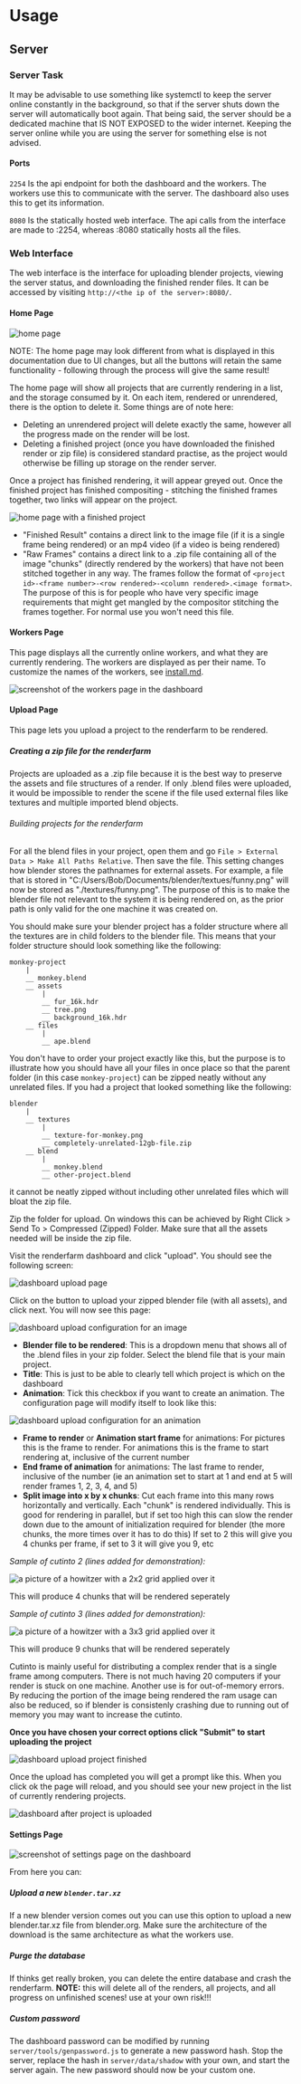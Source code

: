 # Usage

## Server

### Server Task

It may be advisable to use something like systemctl to keep the server online constantly in the background, so that if the server shuts down the server will automatically boot again. That being said, the server should be a dedicated machine that IS NOT EXPOSED to the wider internet. Keeping the server online while you are using the server for something else is not advised.

#### Ports

`2254` Is the api endpoint for both the dashboard and the workers. The workers use this to communicate with the server. The dashboard also uses this to get its information.

`8080` Is the statically hosted web interface. The api calls from the interface are made to :2254, whereas :8080 statically hosts all the files.

### Web Interface

The web interface is the interface for uploading blender projects, viewing the server status, and downloading the finished render files. It can be accessed by visiting `http://<the ip of the server>:8080/`.

#### Home Page

![home page](./img/home-page.png)

NOTE: The home page may look different from what is displayed in this documentation due to UI changes, but all the buttons will retain the same functionality - following through the process will give the same result!

The home page will show all projects that are currently rendering in a list, and the storage consumed by it. On each item, rendered or unrendered, there is the option to delete it. Some things are of note here:

- Deleting an unrendered project will delete exactly the same, however all the progress made on the render will be lost.
- Deleting a finished project (once you have downloaded the finished render or zip file) is considered standard practise, as the project would otherwise be filling up storage on the render server.

Once a project has finished rendering, it will appear greyed out. Once the finished project has finished compositing - stitching the finished frames together, two links will appear on the project.

![home page with a finished project](./img/home-finished.png)

- "Finished Result" contains a direct link to the image file (if it is a single frame being rendered) or an mp4 video (if a video is being rendered)
- "Raw Frames" contains a direct link to a .zip file containing all of the image "chunks" (directly rendered by the workers) that have not been stitched together in any way. The frames follow the format of `<project id>-<frame number>-<row rendered>-<column rendered>.<image format>`. The purpose of this is for people who have very specific image requirements that might get mangled by the compositor stitching the frames together. For normal use you won't need this file.

#### Workers Page

This page displays all the currently online workers, and what they are currently rendering. The workers are displayed as per their name. To customize the names of the workers, see [install.md](./INSTALL.md).

![screenshot of the workers page in the dashboard](./img/worker-page.png)

#### Upload Page

This page lets you upload a project to the renderfarm to be rendered.

##### Creating a zip file for the renderfarm

Projects are uploaded as a .zip file because it is the best way to preserve the assets and file structures of a render. If only .blend files were uploaded, it would be impossible to render the scene if the file used external files like textures and multiple imported blend objects.

###### Building projects for the renderfarm

For all the blend files in your project, open them and go `File > External Data > Make All Paths Relative`. Then save the file. This setting changes how blender stores the pathnames for external assets. For example, a file that is stored in "C:/Users/Bob/Documents/blender/textues/funny.png" will now be stored as "./textures/funny.png". The purpose of this is to make the blender file not relevant to the system it is being rendered on, as the prior path is only valid for the one machine it was created on.

You should make sure your blender project has a folder structure where all the textures are in child folders to the blender file. This means that your folder structure should look something like the following:

```
monkey-project
    |
    __ monkey.blend
    __ assets
        |
        __ fur_16k.hdr
        __ tree.png
        __ background_16k.hdr
    __ files
        |
        __ ape.blend
```

You don't have to order your project exactly like this, but the purpose is to illustrate how you should have all your files in once place so that the parent folder (in this case `monkey-project`) can be zipped neatly without any unrelated files. If you had a project that looked something like the following:

```
blender
    |
    __ textures
        |
        __ texture-for-monkey.png
        __ completely-unrelated-12gb-file.zip
    __ blend
        |
        __ monkey.blend
        __ other-project.blend
```

it cannot be neatly zipped without including other unrelated files which will bloat the zip file.

Zip the folder for upload. On windows this can be achieved by Right Click > Send To > Compressed (Zipped) Folder. Make sure that all the assets needed will be inside the zip file.

Visit the renderfarm dashboard and click "upload". You should see the following screen:

![dashboard upload page](./img/upload-page.png)

Click on the button to upload your zipped blender file (with all assets), and click next. You will now see this page:

![dashboard upload configuration for an image](./img/upload-picture.png)

- **Blender file to be rendered**: This is a dropdown menu that shows all of the .blend files in your zip folder. Select the blend file that is your main project.
- **Title**: This is just to be able to clearly tell which project is which on the dashboard
- **Animation**: Tick this checkbox if you want to create an animation. The configuration page will modify itself to look like this:

![dashboard upload configuration for an animation](./img/upload-animation.png)

- **Frame to render** or **Animation start frame** for animations: For pictures this is the frame to render. For animations this is the frame to start rendering at, inclusive of the current number
- **End frame of animation** for animations: The last frame to render, inclusive of the number (ie an animation set to start at 1 and end at 5 will render frames 1, 2, 3, 4, and 5)
- **Split image into x by x chunks**: Cut each frame into this many rows horizontally and vertically. Each "chunk" is rendered individually. This is good for rendering in parallel, but if set too high this can slow the render down due to the amount of initialization required for blender (the more chunks, the more times over it has to do this) If set to 2 this will give you 4 chunks per frame, if set to 3 it will give you 9, etc

*Sample of cutinto 2 (lines added for demonstration):*

![a picture of a howitzer with a 2x2 grid applied over it](./img/cutinto-2.png)

This will produce 4 chunks that will be rendered seperately

*Sample of cutinto 3 (lines added for demonstration):*

![a picture of a howitzer with a 3x3 grid applied over it](./img/cutinto-3.png)

This will produce 9 chunks that will be rendered seperately

Cutinto is mainly useful for distributing a complex render that is a single frame among computers. There is not much having 20 computers if your render is stuck on one machine. Another use is for out-of-memory errors. By reducing the portion of the image being rendered the ram usage can also be reduced, so if blender is consistenly crashing due to running out of memory you may want to increase the cutinto.

**Once you have chosen your correct options click "Submit" to start uploading the project**

![dashboard upload project finished](./img/upload-finish.png)

Once the upload has completed you will get a prompt like this. When you click ok the page will reload, and you should see your new project in the list of currently rendering projects.

![dashboard after project is uploaded](./img/home-page.png)


#### Settings Page

![screenshot of settings page on the dashboard](./img/settings-page.png)

From here you can:

##### Upload a new `blender.tar.xz`

If a new blender version comes out you can use this option to upload a new blender.tar.xz file from blender.org. Make sure the architecture of the download is the same architecture as what the workers use.

##### Purge the database

If thinks get really broken, you can delete the entire database and crash the renderfarm. **NOTE:** this will delete all of the renders, all projects, and all progress on unfinished scenes! use at your own risk!!!

##### Custom password

The dashboard password can be modified by running `server/tools/genpassword.js` to generate a new password hash. Stop the server, replace the hash in `server/data/shadow` with your own, and start the server again. The new password should now be your custom one.